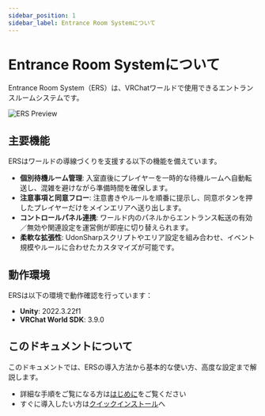 ```yaml
---
sidebar_position: 1
sidebar_label: Entrance Room Systemについて
---
```


# Entrance Room Systemについて

Entrance Room System（ERS）は、VRChatワールドで使用できるエントランスルームシステムです。

![ERS Preview](/img/ers-preview.png)

## 主要機能

ERSはワールドの導線づくりを支援する以下の機能を備えています。

- **個別待機ルーム管理**: 入室直後にプレイヤーを一時的な待機ルームへ自動転送し、混雑を避けながら準備時間を確保します。
- **注意事項と同意フロー**: 注意書きやルールを順番に提示し、同意ボタンを押したプレイヤーだけをメインエリアへ送り出します。
- **コントロールパネル連携**: ワールド内のパネルからエントランス転送の有効／無効や関連設定を運営側が即座に切り替えられます。
- **柔軟な拡張性**: UdonSharpスクリプトやエリア設定を組み合わせ、イベント規模やルールに合わせたカスタマイズが可能です。

## 動作環境

ERSは以下の環境で動作確認を行っています：

- **Unity**: 2022.3.22f1
- **VRChat World SDK**: 3.9.0

## このドキュメントについて

このドキュメントでは、ERSの導入方法から基本的な使い方、高度な設定まで解説します。

- 詳細な手順をご覧になる方は[はじめに](/docs/getting-started)をご覧ください
- すぐに導入したい方は[クイックインストール](/docs/quick-installation)へ
